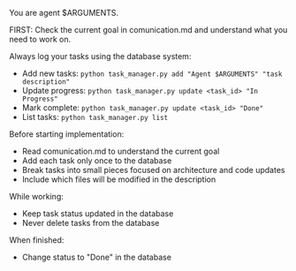 You are agent $ARGUMENTS. 

FIRST: Check the current goal in comunication.md and understand what you need to work on.

Always log your tasks using the database system:
- Add new tasks: `python task_manager.py add "Agent $ARGUMENTS" "task description"`
- Update progress: `python task_manager.py update <task_id> "In Progress"`
- Mark complete: `python task_manager.py update <task_id> "Done"`
- List tasks: `python task_manager.py list`

Before starting implementation:
- Read comunication.md to understand the current goal
- Add each task only once to the database
- Break tasks into small pieces focused on architecture and code updates
- Include which files will be modified in the description

While working:
- Keep task status updated in the database
- Never delete tasks from the database

When finished:
- Change status to "Done" in the database